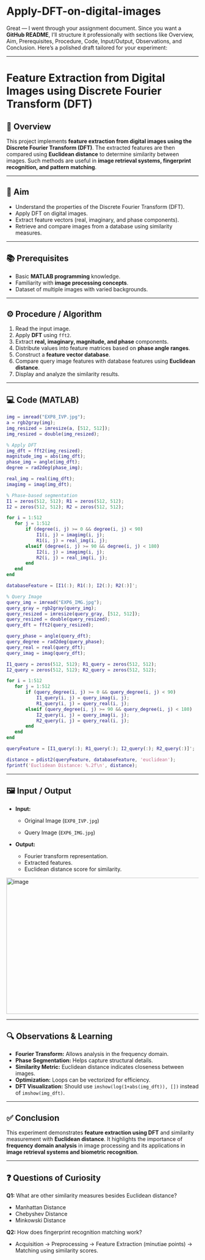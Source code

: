 # Apply-DFT-on-digital-images
Great — I went through your assignment document. Since you want a **GitHub README**, I’ll structure it professionally with sections like Overview, Aim, Prerequisites, Procedure, Code, Input/Output, Observations, and Conclusion. Here’s a polished draft tailored for your experiment:

---

# Feature Extraction from Digital Images using Discrete Fourier Transform (DFT)

## 📌 Overview

This project implements **feature extraction from digital images using the Discrete Fourier Transform (DFT)**. The extracted features are then compared using **Euclidean distance** to determine similarity between images. Such methods are useful in **image retrieval systems, fingerprint recognition, and pattern matching**.

---

## 🎯 Aim

* Understand the properties of the Discrete Fourier Transform (DFT).
* Apply DFT on digital images.
* Extract feature vectors (real, imaginary, and phase components).
* Retrieve and compare images from a database using similarity measures.

---

## 📚 Prerequisites

* Basic **MATLAB programming** knowledge.
* Familiarity with **image processing concepts**.
* Dataset of multiple images with varied backgrounds.

---

## ⚙️ Procedure / Algorithm

1. Read the input image.
2. Apply **DFT** using `fft2`.
3. Extract **real, imaginary, magnitude, and phase** components.
4. Distribute values into feature matrices based on **phase angle ranges**.
5. Construct a **feature vector database**.
6. Compare query image features with database features using **Euclidean distance**.
7. Display and analyze the similarity results.

---

## 💻 Code (MATLAB)

```matlab
img = imread("EXP8_IVP.jpg");
a = rgb2gray(img);
img_resized = imresize(a, [512, 512]);
img_resized = double(img_resized);

% Apply DFT
img_dft = fft2(img_resized);
magnitude_img = abs(img_dft);
phase_img = angle(img_dft);
degree = rad2deg(phase_img);

real_img = real(img_dft);
imagimg = imag(img_dft);

% Phase-based segmentation
I1 = zeros(512, 512); R1 = zeros(512, 512);
I2 = zeros(512, 512); R2 = zeros(512, 512);

for i = 1:512
   for j = 1:512
       if (degree(i, j) >= 0 && degree(i, j) < 90)
           I1(i, j) = imagimg(i, j);
           R1(i, j) = real_img(i, j);
       elseif (degree(i, j) >= 90 && degree(i, j) < 180)
           I2(i, j) = imagimg(i, j);
           R2(i, j) = real_img(i, j);
       end
   end
end

databaseFeature = [I1(:); R1(:); I2(:); R2(:)]';

% Query Image
query_img = imread("EXP6_IMG.jpg");
query_gray = rgb2gray(query_img);
query_resized = imresize(query_gray, [512, 512]);
query_resized = double(query_resized);
query_dft = fft2(query_resized);

query_phase = angle(query_dft);
query_degree = rad2deg(query_phase);
query_real = real(query_dft);
query_imag = imag(query_dft);

I1_query = zeros(512, 512); R1_query = zeros(512, 512);
I2_query = zeros(512, 512); R2_query = zeros(512, 512);

for i = 1:512
   for j = 1:512
       if (query_degree(i, j) >= 0 && query_degree(i, j) < 90)
           I1_query(i, j) = query_imag(i, j);
           R1_query(i, j) = query_real(i, j);
       elseif (query_degree(i, j) >= 90 && query_degree(i, j) < 180)
           I2_query(i, j) = query_imag(i, j);
           R2_query(i, j) = query_real(i, j);
       end
   end
end

queryFeature = [I1_query(:); R1_query(:); I2_query(:); R2_query(:)]';

distance = pdist2(queryFeature, databaseFeature, 'euclidean');
fprintf('Euclidean Distance: %.2f\n', distance);
```

---

## 🖼️ Input / Output

* **Input:**

  * Original Image (`EXP8_IVP.jpg`)
    
  * Query Image (`EXP6_IMG.jpg`)

* **Output:**

  * Fourier transform representation.
  * Extracted features.
  * Euclidean distance score for similarity.

<img width="632" height="357" alt="image" src="https://github.com/user-attachments/assets/33e8e9f7-10d8-4bf0-867e-b8fa18606a21" />

---

## 🔍 Observations & Learning

* **Fourier Transform:** Allows analysis in the frequency domain.
* **Phase Segmentation:** Helps capture structural details.
* **Similarity Metric:** Euclidean distance indicates closeness between images.
* **Optimization:** Loops can be vectorized for efficiency.
* **DFT Visualization:** Should use `imshow(log(1+abs(img_dft)), [])` instead of `imshow(img_dft)`.

---

## ✅ Conclusion

This experiment demonstrates **feature extraction using DFT** and similarity measurement with **Euclidean distance**. It highlights the importance of **frequency domain analysis** in image processing and its applications in **image retrieval systems and biometric recognition**.

---

## ❓ Questions of Curiosity

**Q1:** What are other similarity measures besides Euclidean distance?

* Manhattan Distance
* Chebyshev Distance
* Minkowski Distance

**Q2:** How does fingerprint recognition matching work?

* Acquisition → Preprocessing → Feature Extraction (minutiae points) → Matching using similarity scores.


